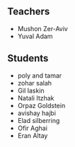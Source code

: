 ## Teachers
 - Mushon Zer-Aviv
 - Yuval Adam

 
## Students
 - poly and tamar
 - zohar salah
 - Gil Iaskin
 - Natali Itzhak
 - Orpaz Goldstein
 - avishay hajbi
 - Elad silberring
 - Ofir Aghai
 - Eran Altay
